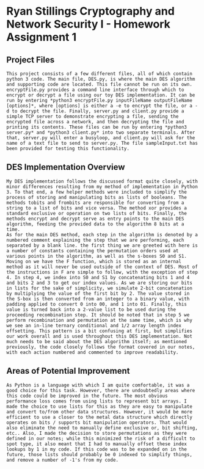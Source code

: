 # Ryan Stillings Cryptography and Network Security I - Homework Assignment 1  
## Project Files  
	This project consists of a few different files, all of which contain python 3 code. The main file, DES.py, is where the main DES algorithm and supporting code are located. This file cannot be run on its own. encryptFile.py provides a command line interface through which to encrypt or decrypt a file using our toy DES implementation. It can be run by entering *python3 encryptFile.py inputFileName outputFileName [options]*, where [options] is either a -e to encrypt the file, or a -d to decrypt the file. Finally, server.py and client.py provide a simple TCP server to demonstrate encrypting a file, sending the encrypted file across a network, and then decrypting the file and printing its contents. These files can be run by entering *python3 server.py* and *python3 client.py* into two separate terminals. After that, server.py will enter a busyloop, and client.py will ask for the name of a text file to send to server.py. The file sampleInput.txt has been provided for testing this functionality.  
## DES Implementation Overview  
	My DES implementation follows the discussed format quite closely, with minor differences resulting from my method of implementation in Python 3. To that end, a few helper methods were included to simplify the process of storing and manipulating bits as lists of booleans. The methods tobits and frombits are responsible for converting from a string to a list of bits and vice versa. The method xor provides a standard exclusive or operation on two lists of bits. Finally, the methods encrypt and decrypt serve as entry points to the main DES algorithm, feeding the provided data to the algorithm 8 bits at a time.  
	As for the main DES method, each step in the algorithm is denoted by a numbered comment explaining the step that we are performing, each separated by a blank line. the first thing we are greeted with here is a number of constants containing the permutation orders used at various points in the algorithm, as well as the s-boxes S0 and S1. Moving on we have the F function, which is stored as an internal method as it will never be used outside of the context of DES. Most of the instructions in F are simple to follow, with the exception of step 4. In step 4, we index into S0 and S1 by concatenating bits 1 and 4 and bits 2 and 3 to get our index values. As we are storing our bits in lists for the sake of simplicity, we simulate 2-bit concatenation by multiplying the value of the first bit by 2. The value stored in the S-box is then converted from an integer to a binary value, with padding applied to convert 0 into 00, and 1 into 01. Finally, this value is turned back into a 2-value list to be used during the proceeding recombination step. It should be noted that in step 5 we perform recombination and permutation at the same time, which is why we see an in-line ternary conditional and 1/2 array length index offsetting. This pattern is a bit confusing at first, but simplifies our work overall and is used throughout this DES implementation. Not much needs to be said about the DES algorithm itself; as mentioned previously, the code closely follows the format covered in our notes, with each action numbered and commented to improve readability.  
## Areas of Potential Improvement  
	As Python is a language with which I am quite comfortable, it was a good choice for this task. However, there are undoubtedly areas where this code could be improved in the future. The most obvious performance loss comes from using lists to represent bit arrays. I made the choice to use lists for this as they are easy to manipulate and convert to/from other data structures. However, it would be more efficient to use a closer to the metal data structure which directly operates on bits / supports bit manipulation operators. That would also eliminate the need to manually define exclusive or, bit shifting, etc.. Also, I made the decision to store permutations as they were defined in our notes; while this minimized the risk of a difficult to spot type, it also meant that I had to manually offset these index lookups by 1 in my code. If this code was to be expanded on in the future, those lists should probably be 0 indexed to simplify things, and remove a number of -1's from my code. 
